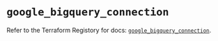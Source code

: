 # `google_bigquery_connection`

Refer to the Terraform Registory for docs: [`google_bigquery_connection`](https://registry.terraform.io/providers/hashicorp/google/5.4.0/docs/resources/bigquery_connection).

